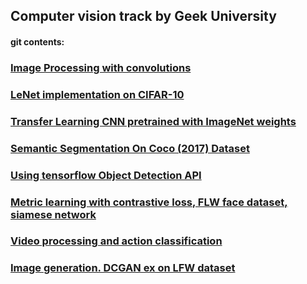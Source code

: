 ## Computer vision track by Geek University 

#### git contents:


### [Image Processing with convolutions](https://github.com/Nickel-nc/GU_Deep_Learning_In_Computer_Vision/blob/master/1.%20Image%20processing%20with%20filters/Image%20Processing%20with%20convolutions.ipynb)

### [LeNet implementation on CIFAR-10](https://github.com/Nickel-nc/GU_Deep_Learning_In_Computer_Vision/blob/master/2.%20CNN%20Cifar-10/CNN_Cifar-10.ipynb)

### [Transfer Learning CNN pretrained with ImageNet weights](https://github.com/Nickel-nc/GU_Deep_Learning_In_Computer_Vision/blob/master/3.%20Transfer%20Learning%20CNN/Transfer%20Learning%20CNN.ipynb)

### [Semantic Segmentation On Coco (2017) Dataset](https://github.com/Nickel-nc/GU_Deep_Learning_In_Computer_Vision/blob/master/4.%20Semantic%20segmentation/Semantic%20Segmentation.ipynb)

### [Using tensorflow Object Detection API](https://github.com/Nickel-nc/GU_Deep_Learning_In_Computer_Vision/blob/master/5.%20Object%20Detection%20API/Tensorflow_Object_Detection_API2.ipynb)

### [Metric learning with contrastive loss, FLW face dataset, siamese network](https://github.com/Nickel-nc/GU_Deep_Learning_In_Computer_Vision/blob/master/6.%20Metric%20Learning/Metric%20Learning.ipynb)

### [Video processing and action classification](https://github.com/Nickel-nc/GU_Deep_Learning_In_Computer_Vision/blob/master/7.%20Video%20Processing/Video_Processing.ipynb)

### [Image generation. DCGAN ex on LFW dataset](https://github.com/Nickel-nc/GU_Deep_Learning_In_Computer_Vision/blob/master/8.%20Image%20generation/LFW%20DCGAN.ipynb)



